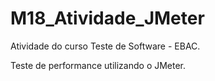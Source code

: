 # M18_Atividade_JMeter

Atividade do curso Teste de Software - EBAC.

Teste de performance utilizando o JMeter.
